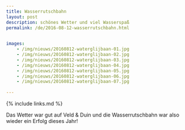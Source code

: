 ```yaml
---
title: Wasserrutschbahn
layout: post
description: schönes Wetter und viel Wasserspaß
permalink: /de/2016-08-12-wasserrutschbahn.html

    
images: 
    - /img/nieuws/20160812-waterglijbaan-01.jpg
    - /img/nieuws/20160812-waterglijbaan-02.jpg
    - /img/nieuws/20160812-waterglijbaan-03.jpg
    - /img/nieuws/20160812-waterglijbaan-04.jpg
    - /img/nieuws/20160812-waterglijbaan-05.jpg
    - /img/nieuws/20160812-waterglijbaan-06.jpg
    - /img/nieuws/20160812-waterglijbaan-07.jpg
    
---
```


{% include links.md %}

Das Wetter war gut auf Veld & Duin und die Wasserrutschbahn war also wieder ein Erfolg dieses Jahr!
